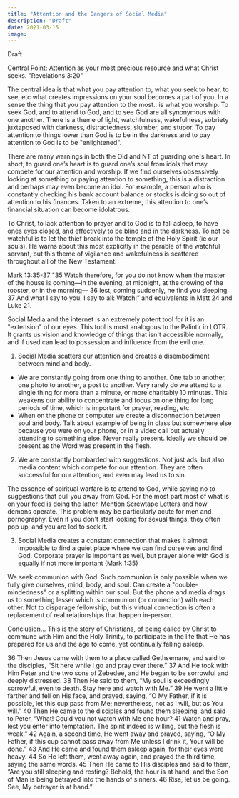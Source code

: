 ```yaml
---
title: "Attention and the Dangers of Social Media"
description: "Draft"
date: 2021-03-15
image:
---
```

Draft

Central Point: Attention as your most precious resource and what Christ seeks. "Revelations 3:20"

The central idea is that what you pay attention to, what you seek to hear, to see, etc what creates impressions on your soul becomes a part of you. In a sense the thing that you pay attention to the most.. is what you worship. To seek God, and to attend to God, and to see God are all synonymous with one another. There is a theme of light, watchfulness, wakefulness, sobriety juxtaposed with darkness, distractedness, slumber, and stupor. To pay attention to things lower than God is to be in the darkness and to pay attention to God is to be "enlightened".

There are many warnings in both the Old and NT of guarding one's heart. In short, to guard one’s heart is to guard one’s soul from idols that may compete for our attention and worship. If we find ourselves obsessively looking at something or paying attention to something, this is a distraction and perhaps may even become an idol. For example, a person who is constantly checking his bank account balance or stocks is doing so out of attention to his finances. Taken to an extreme, this attention to one’s financial situation can become idolatrous.

To Christ, to lack attention to prayer and to God is to fall asleep, to have ones eyes closed, and effectively to be blind and in the darkness. To not be watchful is to let the thief break into the temple of the Holy Spirit (ie our souls). He warns about this most explicitly in the parable of the watchful servant, but this theme of vigilance and wakefulness is scattered throughout all of the New Testament.

Mark 13:35-37 "35 Watch therefore, for you do not know when the master of the house is coming—in the evening, at midnight, at the crowing of the rooster, or in the morning— 36 lest, coming suddenly, he find you sleeping. 37 And what I say to you, I say to all: Watch!” and equivalents in Matt 24 and Luke 21.

Social Media and the internet is an extremely potent tool for it is an "extension" of our eyes. This tool is most analogous to the Palintir in LOTR. It grants us vision and knowledge of things that isn't accessible normally, and if used can lead to possession and influence from the evil one.

1. Social Media scatters our attention and creates a disembodiment between mind and body.

- We are constantly going from one thing to another. One tab to another, one photo to another, a post to another. Very rarely do we attend to a single thing for more than a minute, or more charitably 10 minutes. This weakens our ability to concentrate and focus on one thing for long periods of time, which is important for prayer, reading, etc.
- When on the phone or computer we create a disconnection between soul and body. Talk about example of being in class but somewhere else because you were on your phone, or in a video call but actually attending to something else. Never really present. Ideally we should be present as the Word was present in the flesh.

2. We are constantly bombarded with suggestions. Not just ads, but also media content which compete for our attention. They are often successful for our attention, and even may lead us to sin.

The essence of spiritual warfare is to attend to God, while saying no to suggestions that pull you away from God. For the most part most of what is on your feed is doing the latter. Mention Screwtape Letters and how demons operate. This problem may be particularly acute for men and pornography. Even if you don't start looking for sexual things, they often pop up, and you are led to seek it.

3. Social Media creates a constant connection that makes it almost impossible to find a quiet place where we can find ourselves and find God. Corporate prayer is important as well, but prayer alone with God is equally if not more important (Mark 1:35)

We seek communion with God. Such communion is only possible when we fully give ourselves, mind, body, and soul. Can create a "double-mindedness" or a splitting within our soul. But the phone and media drags us to something lesser which is communion (or connection) with each other. Not to disparage fellowship, but this virtual connection is often a replacement of real relationships that happen in-person.

Conclusion...
This is the story of Christians, of being called by Christ to commune with Him and the Holy Trinity, to participate in the life that He has prepared for us and the age to come, yet continually falling asleep.

36 Then Jesus came with them to a place called Gethsemane, and said to the disciples, “Sit here while I go and pray over there.” 37 And He took with Him Peter and the two sons of Zebedee, and He began to be sorrowful and deeply distressed. 38 Then He said to them, “My soul is exceedingly sorrowful, even to death. Stay here and watch with Me.” 39 He went a little farther and fell on His face, and prayed, saying, “O My Father, if it is possible, let this cup pass from Me; nevertheless, not as I will, but as You will.” 40 Then He came to the disciples and found them sleeping, and said to Peter, “What! Could you not watch with Me one hour? 41 Watch and pray, lest you enter into temptation. The spirit indeed is willing, but the flesh is weak.” 42 Again, a second time, He went away and prayed, saying, “O My Father, if this cup cannot pass away from Me unless I drink it, Your will be done.” 43 And He came and found them asleep again, for their eyes were heavy. 44 So He left them, went away again, and prayed the third time, saying the same words. 45 Then He came to His disciples and said to them, “Are you still sleeping and resting? Behold, the hour is at hand, and the Son of Man is being betrayed into the hands of sinners. 46 Rise, let us be going. See, My betrayer is at hand.”
